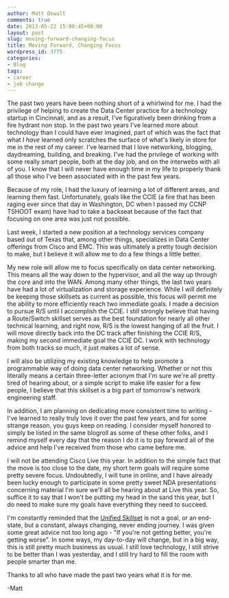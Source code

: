 ```yaml
---
author: Matt Oswalt
comments: true
date: 2013-05-22 15:00:45+00:00
layout: post
slug: moving-forward-changing-focus
title: Moving Forward, Changing Focus
wordpress_id: 3775
categories:
- Blog
tags:
- career
- job change
---
```


The past two years have been nothing short of a whirlwind for me. I had the privilege of helping to create the Data Center practice for a technology startup in Cincinnati, and as a result, I've figuratively been drinking from a fire hydrant non stop. In the past two years I've learned more about technology than I could have ever imagined, part of which was the fact that what I _have_ learned only scratches the surface of what's likely in store for me in the rest of my career. I've learned that I love networking, blogging, daydreaming, building, and breaking. I've had the privilege of working with some really smart people, both at the day job, and on the interwebs with all of you. I know that I will never have enough time in my life to properly thank all those who I've been associated with in the past few years.

Because of my role, I had the luxury of learning a lot of different areas, and learning them fast. Unfortunately, goals like the CCIE (a fire that has been raging ever since that day in Washington, DC when I passed my CCNP TSHOOT exam) have had to take a backseat because of the fact that focusing on one area was just not possible.

Last week, I started a new position at a technology services company based out of Texas that, among other things, specializes in Data Center offerings from Cisco and EMC. This was ultimately a pretty tough decision to make, but I believe it will allow me to do a few things a little better.

My new role will allow me to focus specifically on data center networking. This means all the way down to the hypervisor, and all the way up through the core and into the WAN. Among many other things, the last two years have had a lot of virtualization and storage experience. While I will definitely be keeping those skillsets as current as possible, this focus will permit me the ability to more efficiently reach two immediate goals. I made a decision to pursue R/S until I accomplish the CCIE. I still strongly believe that having a Route/Switch skillset serves as the best foundation for nearly all other technical learning, and right now, R/S is the lowest hanging of all the fruit. I will move directly back into the DC track after finishing the CCIE R/S, making my second immediate goal the CCIE DC. I work with technology from both tracks so much, it just makes a lot of sense.

I will also be utilizing my existing knowledge to help promote a programmable way of doing data center networking. Whether or not this literally means a certain three-letter acronym that I'm sure we're all pretty tired of hearing about, or a simple script to make life easier for a few people, I believe that this skillset is a big part of tomorrow's network engineering staff.

In addition, I am planning on dedicating more consistent time to writing - I've learned to really truly love it over the past few years, and for some strange reason, you guys keep on reading. I consider myself honored to simply be listed in the same blogroll as some of these other folks, and I remind myself every day that the reason I do it is to pay forward all of the advice and help I've received from those who came before me.

I will not be attending Cisco Live this year. In addition to the simple fact that the move is too close to the date, my short term goals will require some pretty severe focus. Undoubtedly, I will tune in online, and I have already been lucky enough to participate in some pretty sweet NDA presentations concerning material I'm sure we'll all be hearing about at Live this year. So, suffice it to say that I won't be putting my head in the sand this year, but I do need to make sure my goals have everything they need to succeed.

I'm constantly reminded that the [Unified Skillset](http://keepingitclassless.net/2013/01/the-unified-skillset/) is not a goal, or an end-state, but a constant, always changing, never ending journey. I was given some great advice not too long ago - "If you're not getting better, you're getting worse". In some ways, my day-to-day will change, but in a big way, this is still pretty much business as usual. I still love technology, I still strive to be better than I was yesterday, and I still try hard to fill the room with people smarter than me.

Thanks to all who have made the past two years what it is for me.

-Matt
